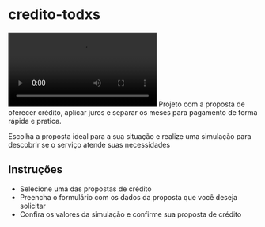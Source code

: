 # credito-todxs

![Screenshot projeto](./assets/gif.WEBM)
Projeto com a proposta de oferecer crédito, aplicar juros e separar os meses para pagamento de forma rápida e pratica.

Escolha a proposta ideal para a sua situação e realize uma simulação para descobrir se o serviço atende suas necessidades

## Instruções

* Selecione uma das propostas de crédito
* Preencha o formulário com os dados da proposta que você deseja solicitar
* Confira os valores da simulação e confirme sua proposta de crédito

